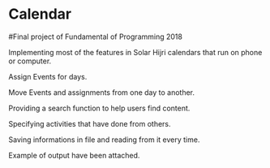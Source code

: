 # Calendar
#Final project of Fundamental of Programming 2018

Implementing most of the features in Solar Hijri calendars that run on phone or computer.


Assign Events for days.

Move Events and assignments from one day to another.

Providing a search function to help users find content.

Specifying activities that have done from others.

Saving informations in file and reading from it every time.


Example of output have been attached.



